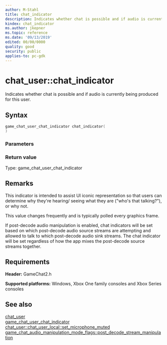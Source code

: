 ```yaml
---
author: M-Stahl
title: chat_indicator
description: Indicates whether chat is possible and if audio is currently being produced for this user.
kindex: chat_indicator
ms.author: jkepner
ms.topic: reference
ms.date: '09/13/2019'
edited: 00/00/0000
quality: good
security: public
applies-to: pc-gdk
---
```


# chat_user::chat_indicator  

Indicates whether chat is possible and if audio is currently being produced for this user.  

## Syntax  
  
```cpp
game_chat_user_chat_indicator chat_indicator(  
)  
```  
  
### Parameters  
  
  
### Return value  
Type: game_chat_user_chat_indicator
  
  
## Remarks  
  
This indicator is intended to assist UI iconic representation so that users can determine why they're hearing/ seeing what they are ("who's that talking?"), or why not.

This value changes frequently and is typically polled every graphics frame.  

If post-decode audio manipulation is enabled, chat indicators will be set based on which post-decode audio source streams are attempting and allowed to talk to which post-decode audio sink streams. The chat indicator will be set regardless of how the app mixes the post-decode source streams together.
  
## Requirements  
  
**Header:** GameChat2.h
  
**Supported platforms:** Windows, Xbox One family consoles and Xbox Series consoles  
  
## See also  
[chat_user](../chat_user.md)  
[game_chat_user_chat_indicator](../../../enums/game_chat_user_chat_indicator.md)  
[chat_user\::chat_user_local\::set_microphone_muted](../chat_user_local/methods/chat_user_local_set_microphone_muted.md)  
[game_chat_audio_manipulation_mode_flags::post_decode_stream_manipulation](../../../enums/game_chat_audio_manipulation_mode_flags.md)
  
  